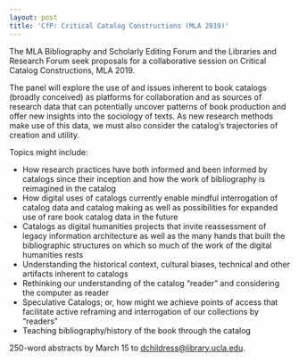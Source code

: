 ```yaml
---
layout: post
title: 'CfP: Critical Catalog Constructions (MLA 2019)'
---
```

The MLA Bibliography and Scholarly Editing Forum and the Libraries and Research Forum seek proposals for a collaborative session on Critical Catalog Constructions, MLA 2019.

The panel will explore the use of and issues inherent to book catalogs (broadly conceived) as platforms for collaboration and as sources of research data that can potentially uncover patterns of book production and offer new insights into the sociology of texts. <!--excerpt-->As new research methods make use of this data, we must also consider the catalog’s trajectories of creation and utility.

Topics might include:
* How research practices have both informed and been informed by catalogs since their inception and how the work of bibliography is reimagined in the catalog
* How digital uses of catalogs currently enable mindful interrogation of catalog data and catalog making as well as possibilities for expanded use of rare book catalog data in the future
* Catalogs as digital humanities projects that invite reassessment of legacy information architecture as well as the many hands that built the bibliographic structures on which so much of the work of the digital humanities rests
* Understanding the historical context, cultural biases, technical and other artifacts inherent to catalogs
* Rethinking our understanding of the catalog “reader” and considering the computer as reader
* Speculative Catalogs; or, how might we achieve points of access that facilitate active reframing and interrogation of our collections by “readers”
* Teaching bibliography/history of the book through the catalog

250-word abstracts by March 15 to [dchildress@library.ucla.edu](mailto:dchildress@library.ucla.edu).
